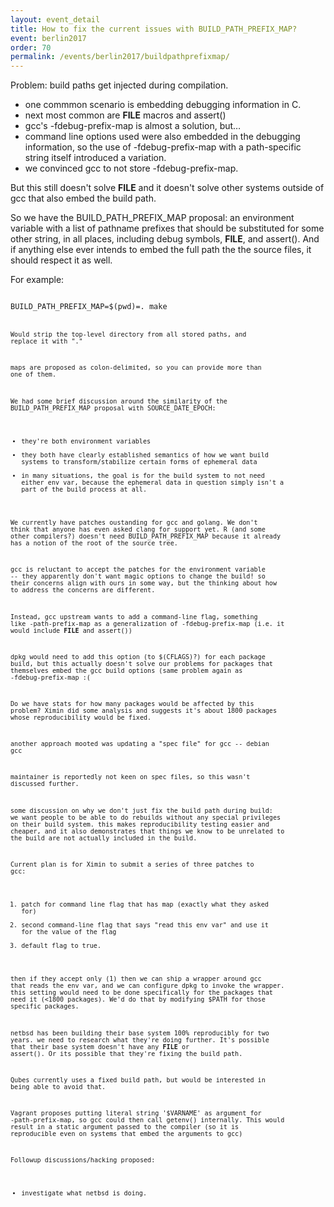 ```yaml
---
layout: event_detail
title: How to fix the current issues with BUILD_PATH_PREFIX_MAP?
event: berlin2017
order: 70
permalink: /events/berlin2017/buildpathprefixmap/
---
```


Problem: build paths get injected during compilation.

* one commmon scenario is embedding debugging information in C.
* next most common are __FILE__ macros and assert()
* gcc's -fdebug-prefix-map is almost a solution, but…
* command line options used were also embedded in the debugging information, so the use of -fdebug-prefix-map with a path-specific string itself introduced a variation.
* we convinced gcc to not store -fdebug-prefix-map.

But this still doesn't solve __FILE__ and it doesn't solve other systems outside of gcc that also embed the build path.

So we have the BUILD_PATH_PREFIX_MAP proposal: an environment variable with a list of pathname prefixes that should be substituted for some other string, in all places, including debug symbols, __FILE__, and assert(). And if anything else ever intends to embed the full path the the source files, it should respect it as well.

For example:

<code>
BUILD_PATH_PREFIX_MAP=$(pwd)=. make
<code>

Would strip the top-level directory from all stored paths, and replace it with "."

maps are proposed as colon-delimited, so you can provide more than one of them.

We had some brief discussion around the similarity of the BUILD_PATH_PREFIX_MAP proposal with SOURCE_DATE_EPOCH:

* they're both environment variables
* they both have clearly established semantics of how we want build systems to transform/stabilize certain forms of ephemeral data
* in many situations, the goal is for the build system to not need either env var, because the ephemeral data in question simply isn't a part of the build process at all.

We currently have patches oustanding for gcc and golang. We don't think that anyone has even asked clang for support yet.
R (and some other compilers?) doesn't need BUILD_PATH_PREFIX_MAP because it already has a notion of the root of the source tree.

gcc is reluctant to accept the patches for the environment variable -- they apparently don't want magic options to change the build! so their concerns align with ours in some way, but the thinking about how to address the concerns are different.

Instead, gcc upstream wants to add a command-line flag, something like -path-prefix-map as a generalization of -fdebug-prefix-map (i.e. it would include __FILE__ and assert())

dpkg would need to add this option (to $(CFLAGS)?) for each package build, but this actually doesn't solve our problems for packages that themselves embed the gcc build options (same problem again as -fdebug-prefix-map :(

Do we have stats for how many packages would be affected by this problem? Ximin did some analysis and suggests it's about 1800 packages whose reproducibility would be fixed.

another approach mooted was updating a "spec file" for gcc -- debian gcc

maintainer is reportedly not keen on spec files, so this wasn't discussed further.

some discussion on why we don't just fix the build path during build: we want people to be able to do rebuilds without any special privileges on their build system. this makes reproducibility testing easier and cheaper, and it also demonstrates that things we know to be unrelated to the build are not actually included in the build.

Current plan is for Ximin to submit a series of three patches to gcc:

1. patch for command line flag that has map (exactly what they asked for)
2. second command-line flag that says "read this env var" and use it for the value of the flag
3. default flag to true.

then if they accept only (1) then we can ship a wrapper around gcc that reads the env var, and we can configure dpkg to invoke the
wrapper. this setting would need to be done specifically for the packages that need it (<1800 packages). We'd do that by modifying $PATH for those specific packages.

netbsd has been building their base system 100% reproducibly for two years. we need to research what they're doing further. It's possible that their base system doesn't have any __FILE__ or assert(). Or its possible that they're fixing the build path.

Qubes currently uses a fixed build path, but would be interested in being able to avoid that.

Vagrant proposes putting literal string '$VARNAME' as argument for -path-prefix-map, so gcc could then call getenv() internally. This would result in a static argument passed to the compiler (so it is reproducible even on systems that embed the arguments to gcc)

Followup discussions/hacking proposed:

* investigate what netbsd is doing.

